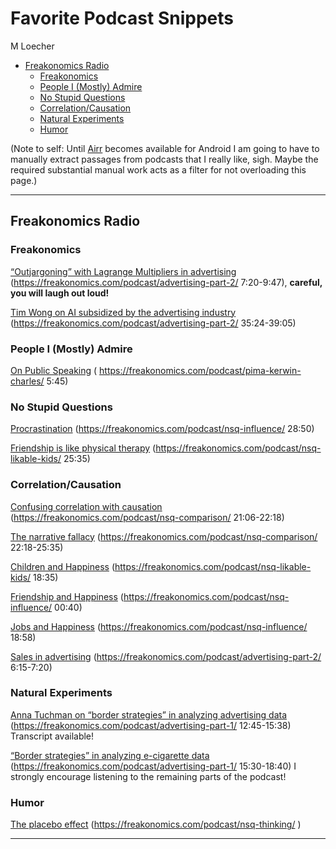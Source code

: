 Favorite Podcast Snippets
================
M Loecher

  - [Freakonomics Radio](#freakonomics-radio)
      - [Freakonomics](#freakonomics)
      - [People I (Mostly) Admire](#people-i-mostly-admire)
      - [No Stupid Questions](#no-stupid-questions)
      - [Correlation/Causation](#correlationcausation)
      - [Natural Experiments](#natural-experiments)
      - [Humor](#humor)

(Note to self: Until [Airr](https://www.airr.io/) becomes available for
Android I am going to have to manually extract passages from podcasts
that I really like, sigh. Maybe the required substantial manual work
acts as a filter for not overloading this page.)

-----

## Freakonomics Radio

### Freakonomics

[“Outjargoning” with Lagrange Multipliers in
advertising](/assets/podcasts/excerpts/vlc-record-2021-01-03-11h04m45s-Does%20Advertising%20Actually%20Work_Part%202_Digital.mp3)
  (<https://freakonomics.com/podcast/advertising-part-2/> 7:20-9:47),
**careful, you will laugh out loud\!**

[Tim Wong on AI subsidized by the advertising
industry](/assets/podcasts/excerpts/vlc-record-2021-01-03-11h17m02s-Does%20Advertising%20Actually%20Work_Part%202_Digital.mp3)
(<https://freakonomics.com/podcast/advertising-part-2/> 35:24-39:05)

### People I (Mostly) Admire

[On Public
Speaking](/assets/podcasts/excerpts/vlc-record-2021-01-02-15h08m18s-Kerwin%20Charles_%20“One%20Does%20Not%20Know%20Where%20an%20Insight%20Will%20Come%20From”-.mp3)
( <https://freakonomics.com/podcast/pima-kerwin-charles/> 5:45)

### No Stupid Questions

[Procrastination](/assets/podcasts/excerpts/vlc-record-2021-01-02-14h51m20s-How%20Much%20of%20Your%20Life%20Do%20You%20Actually%20Control_-.mp3)
(<https://freakonomics.com/podcast/nsq-influence/> 28:50)

[Friendship is like physical
therapy](/assets/podcasts/excerpts/vlc-record-2021-01-02-14h41m26s-How%20Do%20You%20Raise%20a%20“Likable”%20Kid_-.mp3)
(<https://freakonomics.com/podcast/nsq-likable-kids/> 25:35)

### Correlation/Causation

[Confusing correlation with
causation](/assets/podcasts/excerpts/vlc-record-2021-01-03-10h14m40s-How%20Can%20You%20Stop%20Comparing%20Yourself%20With%20Other%20People_-.mp3)
(<https://freakonomics.com/podcast/nsq-comparison/> 21:06-22:18)

[The narrative
fallacy](/assets/podcasts/excerpts/vlc-record-2021-01-03-10h16m07s-How%20Can%20You%20Stop%20Comparing%20Yourself%20With%20Other%20People_-.mp3)
(<https://freakonomics.com/podcast/nsq-comparison/> 22:18-25:35)

[Children and
Happiness](/assets/podcasts/excerpts/vlc-record-2021-01-02-14h36m39s-How%20Do%20You%20Raise%20a%20“Likable”%20Kid_-.mp3)
(<https://freakonomics.com/podcast/nsq-likable-kids/> 18:35)

[Friendship and
Happiness](/assets/podcasts/excerpts/vlc-record-2021-01-02-15h01m01s-How%20Much%20Do%20Your%20Friends%20Affect%20Your%20Future_-.mp3)
(<https://freakonomics.com/podcast/nsq-influence/> 00:40)

[Jobs and
Happiness](/assets/podcasts/excerpts/vlc-record-2021-01-02-15h20m23s-How%20Much%20Do%20Your%20Friends%20Affect%20Your%20Future_-.mp3)
(<https://freakonomics.com/podcast/nsq-influence/> 18:58)

[Sales in
advertising](/assets/podcasts/excerpts/vlc-record-2021-01-03-10h59m55s-Does%20Advertising%20Actually%20Work_Part%202_Digital.mp3)
(<https://freakonomics.com/podcast/advertising-part-2/> 6:15-7:20)

### Natural Experiments

[Anna Tuchman on “border strategies” in analyzing advertising
data](/assets/podcasts/excerpts/vlc-record-2021-01-03-11h31m21s-Does%20Advertising%20Actually%20Work_Part%201_TV.mp3)
(<https://freakonomics.com/podcast/advertising-part-1/> 12:45-15:38)
Transcript available\!

[“Border strategies” in analyzing e-cigarette
data](/assets/podcasts/excerpts/vlc-record-2021-01-03-11h41m47s-Does%20Advertising%20Actually%20Work_Part%201_TV.mp3)
(<https://freakonomics.com/podcast/advertising-part-1/> 15:30-18:40) I
strongly encourage listening to the remaining parts of the podcast\!

### Humor

[The placebo effect](/assets/podcasts/excerpts/)
(<https://freakonomics.com/podcast/nsq-thinking/> )

-----
